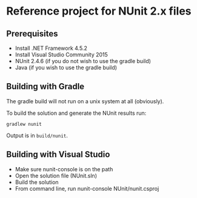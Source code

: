 # Reference project for NUnit 2.x files

## Prerequisites

* Install .NET Framework 4.5.2
* Install Visual Studio Community 2015
* NUnit 2.4.6 (if you do not wish to use the gradle build)
* Java (if you wish to use the gradle build)

## Building with Gradle

The gradle build will not run on a unix system at all (obviously).

To build the solution and generate the NUnit results run:

    gradlew nunit

Output is in `build/nunit`.

## Building with Visual Studio

* Make sure nunit-console is on the path
* Open the solution file (NUnit.sln)
* Build the solution
* From command line, run nunit-console NUnit/nunit.csproj

